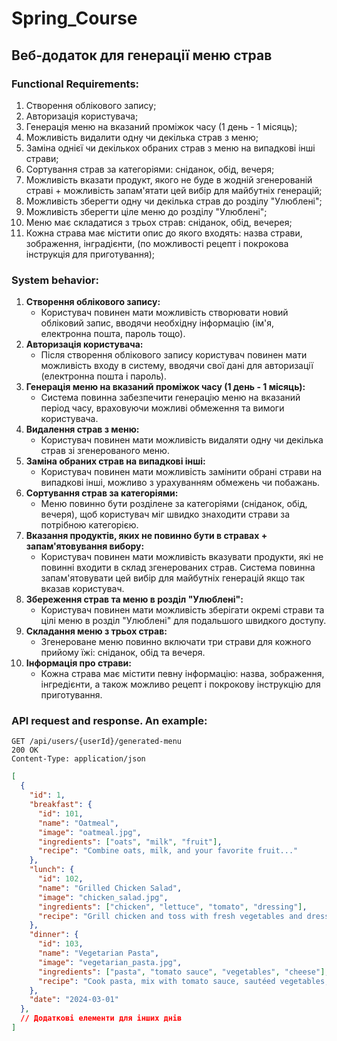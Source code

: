 # Spring_Course
## Веб-додаток для генерації меню страв
### Functional Requirements:
1. Створення облікового запису;
2. Авторизація користувача;
3. Генерація меню на вказаний проміжок часу (1 день - 1 місяць);
4. Можливість видалити одну чи декілька страв з меню;
5. Заміна однієї чи декількох обраних страв з меню на випадкові інші страви;
6. Сортування страв за категоріями: сніданок, обід, вечеря;
7. Можливість вказати продукт, якого не буде в жодній згенерованій страві + можливість запам'ятати цей вибір для майбутніх генерацій;
8. Можливість зберегти одну чи декілька страв до розділу "Улюблені";
9. Можливість зберегти ціле меню до розділу "Улюблені";
10. Меню має складатися з трьох страв: сніданок, обід, вечерея;
11. Кожна страва має містити опис до якого входять: назва страви, зображення, інградієнти, (по можливості рецепт і покрокова інструкція для приготування);

### System behavior:
1. **Створення облікового запису:**
   - Користувач повинен мати можливість створювати новий обліковий запис, вводячи необхідну інформацію (ім'я, електронна пошта, пароль тощо).
2. **Авторизація користувача:**
   - Після створення облікового запису користувач повинен мати можливість входу в систему, вводячи свої дані для авторизації (електронна пошта і пароль).
3. **Генерація меню на вказаний проміжок часу (1 день - 1 місяць):**
   - Система повинна забезпечити генерацію меню на вказаний період часу, враховуючи можливі обмеження та вимоги користувача.
4. **Видалення страв з меню:**
   - Користувач повинен мати можливість видаляти одну чи декілька страв зі згенерованого меню.
5. **Заміна обраних страв на випадкові інші:**
   - Користувач повинен мати можливість замінити обрані страви на випадкові інші, можливо з урахуванням обмежень чи побажань.
6. **Сортування страв за категоріями:**
   - Меню повинно бути розділене за категоріями (сніданок, обід, вечеря), щоб користувач міг швидко знаходити страви за потрібною категорією.
7. **Вказання продуктів, яких не повинно бути в стравах + запам'ятовування вибору:**
   - Користувач повинен мати можливість вказувати продукти, які не повинні входити в склад згенерованих страв. Система повинна запам'ятовувати цей вибір для майбутніх генерацій якщо так вказав користувач.
8. **Збереження страв та меню в розділ "Улюблені":**
   - Користувач повинен мати можливість зберігати окремі страви та цілі меню в розділ "Улюблені" для подальшого швидкого доступу.
9. **Складання меню з трьох страв:**
   - Згенероване меню повинно включати три страви для кожного прийому їжі: сніданок, обід та вечеря.
10. **Інформація про страви:**
    - Кожна страва має містити певну інформацію: назва, зображення, інгредієнти, а також можливо рецепт і покрокову інструкцію для приготування.

### API request and response. An example:
```
GET /api/users/{userId}/generated-menu
200 OK
Content-Type: application/json
```
```json
[
  {
    "id": 1,
    "breakfast": {
      "id": 101,
      "name": "Oatmeal",
      "image": "oatmeal.jpg",
      "ingredients": ["oats", "milk", "fruit"],
      "recipe": "Combine oats, milk, and your favorite fruit..."
    },
    "lunch": {
      "id": 102,
      "name": "Grilled Chicken Salad",
      "image": "chicken_salad.jpg",
      "ingredients": ["chicken", "lettuce", "tomato", "dressing"],
      "recipe": "Grill chicken and toss with fresh vegetables and dressing."
    },
    "dinner": {
      "id": 103,
      "name": "Vegetarian Pasta",
      "image": "vegetarian_pasta.jpg",
      "ingredients": ["pasta", "tomato sauce", "vegetables", "cheese"],
      "recipe": "Cook pasta, mix with tomato sauce, sautéed vegetables, and top with cheese."
    },
    "date": "2024-03-01"
  },
  // Додаткові елементи для інших днів
]
```
